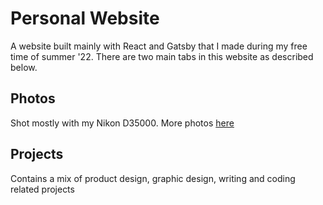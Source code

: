 # Personal Website

A website built mainly with React and Gatsby that I made during my free time of summer '22. There are two main tabs in this website as described below.

## Photos

Shot mostly with my Nikon D35000. More photos [here](https://photos.app.goo.gl/rsVvGeXunDx8tNBo8)

## Projects

Contains a mix of product design, graphic design, writing and coding related projects
